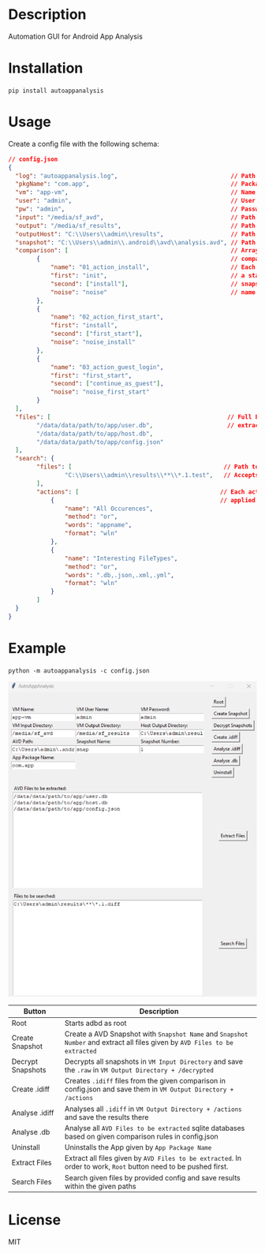# Description

Automation GUI for Android App Analysis

# Installation

`pip install autoappanalysis`

# Usage

Create a config file with the following schema:

```json
// config.json
{
  "log": "autoappanalysis.log",                                // Path to log file
  "pkgName": "com.app",                                        // Package Name
  "vm": "app-vm",                                              // Name of the VM
  "user": "admin",                                             // User Name 
  "pw": "admin",                                               // Password
  "input": "/media/sf_avd",                                    // Path to AVD shared folder on VM
  "output": "/media/sf_results",                               // Path to result shared folder on VM
  "outputHost": "C:\\Users\\admin\\results",                   // Path to result shared folder on host
  "snapshot": "C:\\Users\\admin\\.android\\avd\\analysis.avd", // Path to AVD shared folder on host
  "comparison": [                                              // Array of objects to provide different 
        {                                                      // comparison setup. 
            "name": "01_action_install",                       // Each object holds a comparison name,        
            "first": "init",                                   // a starting snapshot (first) to which the other 
            "second": ["install"],                             // snapshots (second) will be compared against
            "noise": "noise"                                   // name of the noise snapshot
        },                                                      
        {
            "name": "02_action_first_start",
            "first": "install",
            "second": ["first_start"],
            "noise": "noise_install"
        },
        {
            "name": "03_action_guest_login",
            "first": "first_start",
            "second": ["continue_as_guest"],
            "noise": "noise_first_start"
        }
  ],
  "files": [                                                  // Full Paths to files which are going to be
        "/data/data/path/to/app/user.db",                     // extracted for each snapshot
        "/data/data/path/to/app/host.db",
        "/data/data/path/to/app/config.json"
  ],
  "search": {
        "files": [                                           // Path to files which shall be searched
                "C:\\Users\\admin\\results\\**\\*.1.test",   // Accepts globe patterns
        ],
        "actions": [                                        // Each action specified here will be
            {                                               // applied to each files listed before
                "name": "All Occurences",
                "method": "or",
                "words": "appname",
                "format": "wln"
            },
            {
                "name": "Interesting FileTypes",
                "method": "or",
                "words": ".db,.json,.xml,.yml",
                "format": "wln"
            }
        ]
  }
}
```


# Example

`python -m autoappanalysis -c config.json`


![](img/01.png)


| Button | Description |
| --- | ---|
| Root | Starts adbd as root |
| Create Snapshot | Create a AVD Snapshot with `Snapshot Name` and `Snapshot Number` and extract all files given by `AVD Files to be extracted` |
| Decrypt Snapshots | Decrypts all snapshots in `VM Input Directory` and save the `.raw` in `VM Output Directory + /decrypted` |
| Create .idiff | Creates `.idiff` files from the given comparison in config.json and save them in `VM Output Directory + /actions` |
| Analyse .idiff | Analyses all `.idiff` in `VM Output Directory + /actions` and save the results there |
| Analyse .db | Analyse all `AVD Files to be extracted` sqlite databases based on given comparison rules in config.json |
| Uninstall | Uninstalls the App given by `App Package Name` |
| Extract Files | Extract all files given by `AVD Files to be extracted`. In order to work, `Root` button need to be pushed first. |
| Search Files | Search given files by provided config and save results within the given paths |


# License

MIT